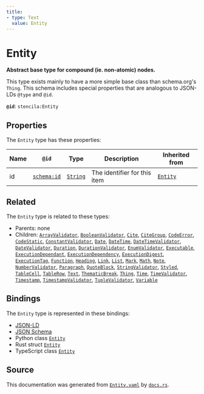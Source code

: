 ```yaml
---
title:
- type: Text
  value: Entity
---
```


# Entity

**Abstract base type for compound (ie. non-atomic) nodes.**

This type exists mainly to have a more simple base class than schema.org's `Thing`.
This schema includes special properties that are analogous to JSON-LDs `@type` and `@id`.


**`@id`**: `stencila:Entity`

## Properties

The `Entity` type has these properties:

| Name | `@id`                                | Type                                                               | Description                  | Inherited from                                                      |
| ---- | ------------------------------------ | ------------------------------------------------------------------ | ---------------------------- | ------------------------------------------------------------------- |
| id   | [`schema:id`](https://schema.org/id) | [`String`](https://stencila.dev/docs/reference/schema/data/string) | The identifier for this item | [`Entity`](https://stencila.dev/docs/reference/schema/other/entity) |

## Related

The `Entity` type is related to these types:

- Parents: none
- Children: [`ArrayValidator`](https://stencila.dev/docs/reference/schema/data/array-validator), [`BooleanValidator`](https://stencila.dev/docs/reference/schema/data/boolean-validator), [`Cite`](https://stencila.dev/docs/reference/schema/prose/cite), [`CiteGroup`](https://stencila.dev/docs/reference/schema/prose/cite-group), [`CodeError`](https://stencila.dev/docs/reference/schema/code/code-error), [`CodeStatic`](https://stencila.dev/docs/reference/schema/code/code-static), [`ConstantValidator`](https://stencila.dev/docs/reference/schema/data/constant-validator), [`Date`](https://stencila.dev/docs/reference/schema/data/date), [`DateTime`](https://stencila.dev/docs/reference/schema/data/date-time), [`DateTimeValidator`](https://stencila.dev/docs/reference/schema/data/date-time-validator), [`DateValidator`](https://stencila.dev/docs/reference/schema/data/date-validator), [`Duration`](https://stencila.dev/docs/reference/schema/data/duration), [`DurationValidator`](https://stencila.dev/docs/reference/schema/data/duration-validator), [`EnumValidator`](https://stencila.dev/docs/reference/schema/data/enum-validator), [`Executable`](https://stencila.dev/docs/reference/schema/flow/executable), [`ExecutionDependant`](https://stencila.dev/docs/reference/schema/flow/execution-dependant), [`ExecutionDependency`](https://stencila.dev/docs/reference/schema/flow/execution-dependency), [`ExecutionDigest`](https://stencila.dev/docs/reference/schema/flow/execution-digest), [`ExecutionTag`](https://stencila.dev/docs/reference/schema/flow/execution-tag), [`Function`](https://stencila.dev/docs/reference/schema/flow/function), [`Heading`](https://stencila.dev/docs/reference/schema/prose/heading), [`Link`](https://stencila.dev/docs/reference/schema/prose/link), [`List`](https://stencila.dev/docs/reference/schema/prose/list), [`Mark`](https://stencila.dev/docs/reference/schema/prose/mark), [`Math`](https://stencila.dev/docs/reference/schema/math/math), [`Note`](https://stencila.dev/docs/reference/schema/prose/note), [`NumberValidator`](https://stencila.dev/docs/reference/schema/data/number-validator), [`Paragraph`](https://stencila.dev/docs/reference/schema/prose/paragraph), [`QuoteBlock`](https://stencila.dev/docs/reference/schema/prose/quote-block), [`StringValidator`](https://stencila.dev/docs/reference/schema/data/string-validator), [`Styled`](https://stencila.dev/docs/reference/schema/style/styled), [`TableCell`](https://stencila.dev/docs/reference/schema/works/table-cell), [`TableRow`](https://stencila.dev/docs/reference/schema/works/table-row), [`Text`](https://stencila.dev/docs/reference/schema/prose/text), [`ThematicBreak`](https://stencila.dev/docs/reference/schema/prose/thematic-break), [`Thing`](https://stencila.dev/docs/reference/schema/other/thing), [`Time`](https://stencila.dev/docs/reference/schema/data/time), [`TimeValidator`](https://stencila.dev/docs/reference/schema/data/time-validator), [`Timestamp`](https://stencila.dev/docs/reference/schema/data/timestamp), [`TimestampValidator`](https://stencila.dev/docs/reference/schema/data/timestamp-validator), [`TupleValidator`](https://stencila.dev/docs/reference/schema/data/tuple-validator), [`Variable`](https://stencila.dev/docs/reference/schema/flow/variable)

## Bindings

The `Entity` type is represented in these bindings:

- [JSON-LD](https://stencila.dev/Entity.jsonld)
- [JSON Schema](https://stencila.dev/Entity.schema.json)
- Python class [`Entity`](https://github.com/stencila/stencila/blob/main/python/stencila/types/entity.py)
- Rust struct [`Entity`](https://github.com/stencila/stencila/blob/main/rust/schema/src/types/entity.rs)
- TypeScript class [`Entity`](https://github.com/stencila/stencila/blob/main/typescript/src/types/Entity.ts)

## Source

This documentation was generated from [`Entity.yaml`](https://github.com/stencila/stencila/blob/main/schema/Entity.yaml) by [`docs.rs`](https://github.com/stencila/stencila/blob/main/rust/schema-gen/src/docs.rs).